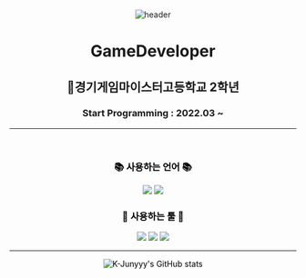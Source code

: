### 
<div align="center">

![header](https://capsule-render.vercel.app/api?type=waving&color=gradient&height=250&section=header&text=minseo%20Chae&fontSize=90&animation=fadeIn)

# GameDeveloper   
  ## 🏫경기게임마이스터고등학교 2학년
  ### Start Programming : 2022.03 ~

---    

  <span style="color:Black">
<br>

 ### 📚 사용하는 언어 📚
 <p>
   <img src="https://img.shields.io/badge/C++-00599C?style=flat-square&logo=Cplusplus&logoColor=white"/>
   <img src="https://img.shields.io/badge/C%23-239120?style=flat-square&logo=Csharp&logoColor=white"/>
 </p>

 ### 🔧 사용하는 툴 🔧
 <p>
   <img src="https://img.shields.io/badge/Unity-000000?style=flat-square&logo=Unity&logoColor=white"/>
   <img src="https://img.shields.io/badge/Github-181717?style=flat-square&logo=github&logoColor=white"/>
   <img src="https://img.shields.io/badge/VS-5C2D91?style=flat-square&logo=visualstudio&logoColor=white"/>
 </p>

  ---
  
![K-Junyyy's GitHub stats](https://github-readme-stats.vercel.app/api?username=ms9876&show_icons=true&theme=material-palenight)

<!--
**ms9876/ms9876** is a ✨ _special_ ✨ repository because its `README.md` (this file) appears on your GitHub profile.

Here are some ideas to get you started:

- 🔭 I’m currently working on ...
- 🌱 I’m currently learning ...
- 👯 I’m looking to collaborate on ...
- 🤔 I’m looking for help with ...
- 💬 Ask me about ...
- 📫 How to reach me: ...
- 😄 Pronouns: ...
- ⚡ Fun fact: ...
-->
